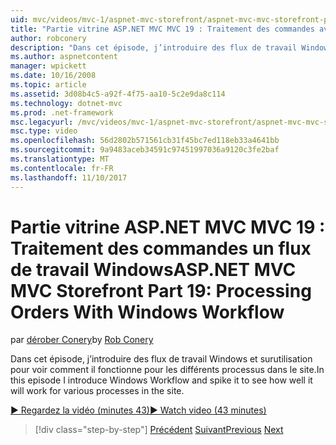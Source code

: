 ```yaml
---
uid: mvc/videos/mvc-1/aspnet-mvc-storefront/aspnet-mvc-mvc-storefront-part-19-processing-orders-with-windows-workflow
title: "Partie vitrine ASP.NET MVC MVC 19 : Traitement des commandes avec les flux de travail Windows | Documents Microsoft"
author: robconery
description: "Dans cet épisode, j’introduire des flux de travail Windows et surutilisation pour voir comment il fonctionne pour les différents processus dans le site."
ms.author: aspnetcontent
manager: wpickett
ms.date: 10/16/2008
ms.topic: article
ms.assetid: 3d08b4c5-a92f-4f75-aa10-5c2e9da8c114
ms.technology: dotnet-mvc
ms.prod: .net-framework
msc.legacyurl: /mvc/videos/mvc-1/aspnet-mvc-storefront/aspnet-mvc-mvc-storefront-part-19-processing-orders-with-windows-workflow
msc.type: video
ms.openlocfilehash: 56d2802b571561cb31f45bc7ed118eb33a4641bb
ms.sourcegitcommit: 9a9483aceb34591c97451997036a9120c3fe2baf
ms.translationtype: MT
ms.contentlocale: fr-FR
ms.lasthandoff: 11/10/2017
---
```

<a name="aspnet-mvc-mvc-storefront-part-19-processing-orders-with-windows-workflow"></a><span data-ttu-id="f7430-103">Partie vitrine ASP.NET MVC MVC 19 : Traitement des commandes un flux de travail Windows</span><span class="sxs-lookup"><span data-stu-id="f7430-103">ASP.NET MVC MVC Storefront Part 19: Processing Orders With Windows Workflow</span></span>
====================
<span data-ttu-id="f7430-104">par [dérober Conery](https://github.com/robconery)</span><span class="sxs-lookup"><span data-stu-id="f7430-104">by [Rob Conery](https://github.com/robconery)</span></span>

<span data-ttu-id="f7430-105">Dans cet épisode, j’introduire des flux de travail Windows et surutilisation pour voir comment il fonctionne pour les différents processus dans le site.</span><span class="sxs-lookup"><span data-stu-id="f7430-105">In this episode I introduce Windows Workflow and spike it to see how well it will work for various processes in the site.</span></span>

[<span data-ttu-id="f7430-106">&#9654; Regardez la vidéo (minutes 43)</span><span class="sxs-lookup"><span data-stu-id="f7430-106">&#9654; Watch video (43 minutes)</span></span>](https://channel9.msdn.com/Blogs/ASP-NET-Site-Videos/aspnet-mvc-mvc-storefront-part-19-processing-orders-with-windows-workflow)

>[!div class="step-by-step"]
<span data-ttu-id="f7430-107">[Précédent](aspnet-mvc-storefront-part-18-creating-an-experience.md)
[Suivant](aspnet-mvc-storefront-part-19a-windows-workflow-followup.md)</span><span class="sxs-lookup"><span data-stu-id="f7430-107">[Previous](aspnet-mvc-storefront-part-18-creating-an-experience.md)
[Next](aspnet-mvc-storefront-part-19a-windows-workflow-followup.md)</span></span>
